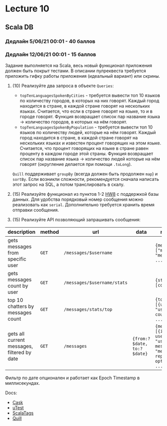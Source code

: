 # Lecture 10

## Scala DB

### Дедлайн 5/06/21 00:01 - 40 баллов

### Дедлайн 12/06/21 00:01 - 15 баллов

Задание выполняется на Scala, весь новый функционал приложения должен быть покрыт тестами. В описании пулреквеста
требуется приложить гифку работы приложения (идеальный вариант) или скрины.

1) (10) Реализуйте два запроса в объекте `Queries`:
    * `topTenLanguagesSpokenByCities` - требуется вывести топ 10 языков по количеству городов, в которых на них говорят.
      Каждый город находится в стране, в каждой стране говорят на нескольких языках. Считается, что если в стране
      говорят на языке, то и в городе говорят. Функция возвращает список пар название языка -> количество городов, в
      которых на нём говорят.
    * `topTenLanguagesSpokenByPopulation` - требуется вывести топ 10 языков по количеству людей, которые на нём говорят.
      Каждый город находится в стране, в каждой стране говорят на нескольких языках и известен процент говорящих на этом
      языке. Считается, что процент говорящих на языке в стране равен проценту в каждом городе этой страны. Функция
      возвращает список пар название языка -> количество людей которые на нём говорят (округление делается при
      помощи `.toLong`).

   `Quill` поддерживает `groupBy` (всегда должен быть продолжен `map`) и `sortBy`. Если возникли сложности,
   рекомендуется сначала написать этот запрос на SQL, а потом транслировать в скалу.
2) (15) Реализуйте функционал из пунктов 1-2 [HW8](https://github.com/Backend-ITMO-2021/Lecture-8) с поддержкой базы данных.
   Для удобства порядковый номер сообщения можно реализовать как `serial`. Дополнительно требуется хранить время отправки сообщения.
4) (15) Реализуйте API позволяющий запрашивать сообщения:

| description                                 | method | url                         | data                       | response                                                                                   |
|---------------------------------------------|--------|-----------------------------|----------------------------|--------------------------------------------------------------------------------------------|
| gets messages from specific user            | `GET`  | `/messages/$username`       |                            | `{messages: ["message 1", "message 2", ...]}`                                              |
| gets messages count by user                 | `GET`  | `/messages/$username/stats` |                            | `{stats: [count: 239]}`                                                                    |
| top 10 chatters by messages count           | `GET`  | `/messages/stats/top`       |                            | `{top: [{username: "user", count: 239}, ...]}`                                             |
| gets all current messages, filtered by date | `GET`  | `/messages`                 | `{from:?$date, to:?$date}` | `{messages: [{id: id, username: "user", message: "message", replyTo:? optionalInt}, ...]}` |

Фильтр по дате опционален и работает как Epoch Timestamp в миллисекундах.

Docs:

* [Cask](https://com-lihaoyi.github.io/cask/index.html)
* [uTest](https://github.com/com-lihaoyi/utest#getting-started)
* [ScalaTags](https://com-lihaoyi.github.io/scalatags/#BasicExamples)
* [Quill](https://getquill.io/#docs)
